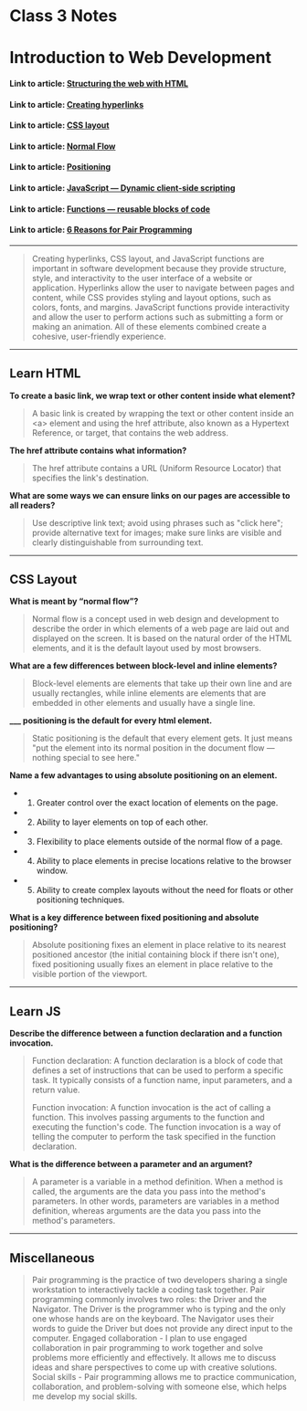 # Class 3 Notes

# Introduction to Web Development

#### Link to article: [Structuring the web with HTML](https://developer.mozilla.org/en-US/docs/Learn/HTML)
#### Link to article: [Creating hyperlinks](https://developer.mozilla.org/en-US/docs/Learn/HTML/Introduction_to_HTML/Creating_hyperlinks)
#### Link to article: [CSS layout](https://developer.mozilla.org/en-US/docs/Learn/CSS/CSS_layout)
#### Link to article: [Normal Flow](https://developer.mozilla.org/en-US/docs/Learn/CSS/CSS_layout/Normal_Flow)
#### Link to article: [Positioning](https://developer.mozilla.org/en-US/docs/Learn/CSS/CSS_layout/Positioning)
#### Link to article: [JavaScript — Dynamic client-side scripting](https://developer.mozilla.org/en-US/docs/Learn/JavaScript/Building_blocks/Functions)
#### Link to article: [Functions — reusable blocks of code](https://developer.mozilla.org/en-US/docs/Learn/JavaScript/Building_blocks/Functions)
#### Link to article: [6 Reasons for Pair Programming](https://www.codefellows.org/blog/6-reasons-for-pair-programming/)


***
> Creating hyperlinks, CSS layout, and JavaScript functions are important in software development because they provide structure, style, and interactivity to the user interface of a website or application. Hyperlinks allow the user to navigate between pages and content, while CSS provides styling and layout options, such as colors, fonts, and margins. JavaScript functions provide interactivity and allow the user to perform actions such as submitting a form or making an animation. All of these elements combined create a cohesive, user-friendly experience.


***
## Learn HTML

**To create a basic link, we wrap text or other content inside what element?**
> A basic link is created by wrapping the text or other content inside an \<a> element and using the href attribute, also known as a Hypertext Reference, or target, that contains the web address.

**The href attribute contains what information?**
>The href attribute contains a URL (Uniform Resource Locator) that specifies the link's destination.

**What are some ways we can ensure links on our pages are accessible to all readers?**
> Use descriptive link text; avoid using phrases such as "click here"; provide alternative text for images; make sure links are visible and clearly distinguishable from surrounding text.


***
## CSS Layout
**What is meant by “normal flow”?**
> Normal flow is a concept used in web design and development to describe the order in which elements of a web page are laid out and displayed on the screen. It is based on the natural order of the HTML elements, and it is the default layout used by most browsers. 

**What are a few differences between block-level and inline elements?**
> Block-level elements are elements that take up their own line and are usually rectangles, while inline elements are elements that are embedded in other elements and usually have a single line.

**___ positioning is the default for every html element.**
> Static positioning is the default that every element gets. It just means "put the element into its normal position in the document flow — nothing special to see here."

**Name a few advantages to using absolute positioning on an element.**
>
- 1. Greater control over the exact location of elements on the page.
- 2. Ability to layer elements on top of each other.
- 3. Flexibility to place elements outside of the normal flow of a page.
- 4. Ability to place elements in precise locations relative to the browser window.
- 5. Ability to create complex layouts without the need for floats or other positioning techniques.

**What is a key difference between fixed positioning and absolute positioning?**
> Absolute positioning fixes an element in place relative to its nearest positioned ancestor (the initial containing block if there isn't one), fixed positioning usually fixes an element in place relative to the visible portion of the viewport.


***
## Learn JS

**Describe the difference between a function declaration and a function invocation.**
> Function declaration: A function declaration is a block of code that defines a set of instructions that can be used to perform a specific task. It typically consists of a function name, input parameters, and a return value.
>
>Function invocation: A function invocation is the act of calling a function. This involves passing arguments to the function and executing the function's code. The function invocation is a way of telling the computer to perform the task specified in the function declaration.

**What is the difference between a parameter and an argument?**
> A parameter is a variable in a method definition. When a method is called, the arguments are the data you pass into the method's parameters. In other words, parameters are variables in a method definition, whereas arguments are the data you pass into the method's parameters.

***
## Miscellaneous
> Pair programming is the practice of two developers sharing a single workstation to interactively tackle a coding task together.
> Pair programming commonly involves two roles: the Driver and the Navigator. The Driver is the programmer who is typing and the only one whose hands are on the keyboard.  The Navigator uses their words to guide the Driver but does not provide any direct input to the computer.
> Engaged collaboration - I plan to use engaged collaboration in pair programming to work together and solve problems more efficiently and effectively. It allows me to discuss ideas and share perspectives to come up with creative solutions.
> Social skills - Pair programming allows me to practice communication, collaboration, and problem-solving with someone else, which helps me develop my social skills.